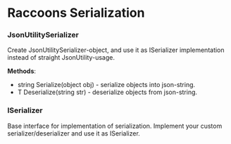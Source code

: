 # Raccoons Serialization

### JsonUtilitySerializer

Create JsonUtilitySerializer-object, and use it as ISerializer implementation instead of straight JsonUtility-usage.

**Methods**:

- string Serialize(object obj) - serialize objects into json-string.
- T Deserialize(string str) - deserialize objects from json-string.

### ISerializer

Base interface for implementation of serialization. Implement your custom serializer/deserializer and use it as ISerializer.